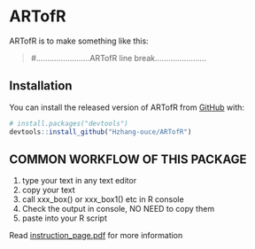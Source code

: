 
<!-- README.md is generated from README.Rmd. Please edit that file -->

# ARTofR

<!-- badges: start -->
<!-- badges: end -->

ARTofR is to make something like this:

> \#……………………ARTofR line break…………………..

## Installation

You can install the released version of ARTofR from
[GitHub](https://github.com/) with:

``` r
# install.packages("devtools")
devtools::install_github("Hzhang-ouce/ARTofR")
```

## COMMON WORKFLOW OF THIS PACKAGE

1.  type your text in any text editor
2.  copy your text
3.  call xxx\_box() or xxx\_box1() etc in R console
4.  Check the output in console, NO NEED to copy them
5.  paste into your R script

Read
[instruction\_page.pdf](https://github.com/Hzhang-ouce/ARTofR/blob/master/instruction_page.pdf)
for more information
